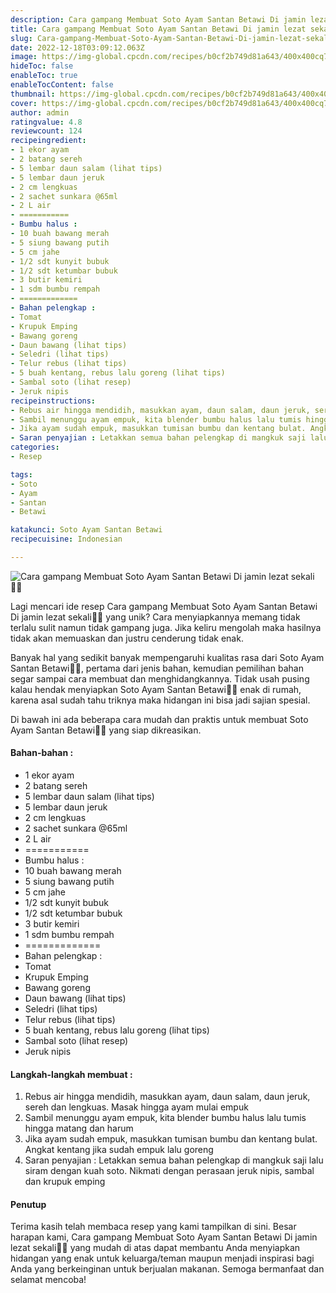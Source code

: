 ```yaml
---
description: Cara gampang Membuat Soto Ayam Santan Betawi Di jamin lezat sekali"
title: Cara gampang Membuat Soto Ayam Santan Betawi Di jamin lezat sekali
slug: Cara-gampang-Membuat-Soto-Ayam-Santan-Betawi-Di-jamin-lezat-sekali
date: 2022-12-18T03:09:12.063Z
image: https://img-global.cpcdn.com/recipes/b0cf2b749d81a643/400x400cq70/photo.jpg
hideToc: false
enableToc: true
enableTocContent: false
thumbnail: https://img-global.cpcdn.com/recipes/b0cf2b749d81a643/400x400cq70/photo.jpg
cover: https://img-global.cpcdn.com/recipes/b0cf2b749d81a643/400x400cq70/photo.jpg
author: admin
ratingvalue: 4.8
reviewcount: 124
recipeingredient:
- 1 ekor ayam
- 2 batang sereh
- 5 lembar daun salam (lihat tips)
- 5 lembar daun jeruk
- 2 cm lengkuas
- 2 sachet sunkara @65ml
- 2 L air
- ===========
- Bumbu halus :
- 10 buah bawang merah
- 5 siung bawang putih
- 5 cm jahe
- 1/2 sdt kunyit bubuk
- 1/2 sdt ketumbar bubuk
- 3 butir kemiri
- 1 sdm bumbu rempah
- =============
- Bahan pelengkap :
- Tomat
- Krupuk Emping
- Bawang goreng
- Daun bawang (lihat tips)
- Seledri (lihat tips)
- Telur rebus (lihat tips)
- 5 buah kentang, rebus lalu goreng (lihat tips)
- Sambal soto (lihat resep)
- Jeruk nipis
recipeinstructions:
- Rebus air hingga mendidih, masukkan ayam, daun salam, daun jeruk, sereh dan lengkuas. Masak hingga ayam mulai empuk
- Sambil menunggu ayam empuk, kita blender bumbu halus lalu tumis hingga matang dan harum
- Jika ayam sudah empuk, masukkan tumisan bumbu dan kentang bulat. Angkat kentang jika sudah empuk lalu goreng
- Saran penyajian : Letakkan semua bahan pelengkap di mangkuk saji lalu siram dengan kuah soto. Nikmati dengan perasaan jeruk nipis, sambal dan krupuk emping
categories:
- Resep

tags:
- Soto
- Ayam
- Santan
- Betawi

katakunci: Soto Ayam Santan Betawi
recipecuisine: Indonesian

---
```


![Cara gampang Membuat Soto Ayam Santan Betawi Di jamin lezat sekali👩‍🍳](https://img-global.cpcdn.com/recipes/b0cf2b749d81a643/400x400cq70/photo.jpg)

Lagi mencari ide resep Cara gampang Membuat Soto Ayam Santan Betawi Di jamin lezat sekali👩‍🍳 yang unik? Cara menyiapkannya memang tidak terlalu sulit namun tidak gampang juga. Jika keliru mengolah maka hasilnya tidak akan memuaskan dan justru cenderung tidak enak.

Banyak hal yang sedikit banyak mempengaruhi kualitas rasa dari Soto Ayam Santan Betawi👩‍🍳, pertama dari jenis bahan, kemudian pemilihan bahan segar sampai cara membuat dan menghidangkannya. Tidak usah pusing kalau hendak menyiapkan Soto Ayam Santan Betawi👩‍🍳 enak di rumah, karena asal sudah tahu triknya maka hidangan ini bisa jadi sajian spesial.

Di bawah ini ada beberapa cara mudah dan praktis untuk membuat Soto Ayam Santan Betawi👩‍🍳 yang siap dikreasikan.

<!--inarticleads1-->

#### Bahan-bahan :

- 1 ekor ayam
- 2 batang sereh
- 5 lembar daun salam (lihat tips)
- 5 lembar daun jeruk
- 2 cm lengkuas
- 2 sachet sunkara @65ml
- 2 L air
- ===========
- Bumbu halus :
- 10 buah bawang merah
- 5 siung bawang putih
- 5 cm jahe
- 1/2 sdt kunyit bubuk
- 1/2 sdt ketumbar bubuk
- 3 butir kemiri
- 1 sdm bumbu rempah
- =============
- Bahan pelengkap :
- Tomat
- Krupuk Emping
- Bawang goreng
- Daun bawang (lihat tips)
- Seledri (lihat tips)
- Telur rebus (lihat tips)
- 5 buah kentang, rebus lalu goreng (lihat tips)
- Sambal soto (lihat resep)
- Jeruk nipis

<!--inarticleads2-->

#### Langkah-langkah membuat :

1. Rebus air hingga mendidih, masukkan ayam, daun salam, daun jeruk, sereh dan lengkuas. Masak hingga ayam mulai empuk
1. Sambil menunggu ayam empuk, kita blender bumbu halus lalu tumis hingga matang dan harum
1. Jika ayam sudah empuk, masukkan tumisan bumbu dan kentang bulat. Angkat kentang jika sudah empuk lalu goreng
1. Saran penyajian : Letakkan semua bahan pelengkap di mangkuk saji lalu siram dengan kuah soto. Nikmati dengan perasaan jeruk nipis, sambal dan krupuk emping

#### Penutup

Terima kasih telah membaca resep yang kami tampilkan di sini. Besar harapan kami, Cara gampang Membuat Soto Ayam Santan Betawi Di jamin lezat sekali👩‍🍳 yang mudah di atas dapat membantu Anda menyiapkan hidangan yang enak untuk keluarga/teman maupun menjadi inspirasi bagi Anda yang berkeinginan untuk berjualan makanan. Semoga bermanfaat dan selamat mencoba!